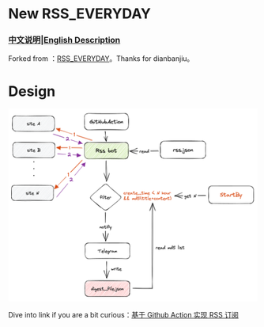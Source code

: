 # New RSS_EVERYDAY

### [中文说明](https://github.com/youguanxinqing/rss_everyday/blob/main/README.md)|[English Description](https://github.com/youguanxinqing/rss_everyday/blob/main/README_en.md)


Forked from ：[RSS_EVERYDAY](https://github.com/dianbanjiu/rss_everyday)。Thanks for dianbanjiu。

# Design

![](img/image-20230401234256216.png)

Dive into link if you are a bit curious：[基于 Github Action 实现 RSS 订阅](https://youguanxinqing.xyz/archives/163/)